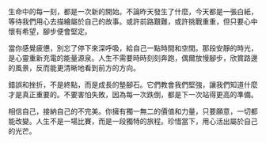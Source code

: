 生命中的每一刻，都是一次新的開始。不論昨天發生了什麼，今天都是一張白紙，等待我們用心去描繪屬於自己的故事。或許前路艱難，或許挑戰重重，但只要心中懷有希望，腳步便會堅定。

當你感覺疲憊，別忘了停下來深呼吸，給自己一點時間和空間。那段安靜的時光，是心靈重新充電的能量源泉。人生不需要時時刻刻奔跑，偶爾放慢腳步，欣賞路邊的風景，反而能更清晰地看到前方的方向。

錯誤和挫折，不是終點，而是成長的墊腳石。它們教會我們堅強，讓我們知道什麼才是真正重要的。不要害怕失敗，因為每一次跌倒，都是下一次站得更高的準備。

相信自己，接納自己的不完美。你擁有獨一無二的價值和力量，只要願意，一切都能改變。人生不是一場比賽，而是一段獨特的旅程。珍惜當下，用心活出屬於自己的光芒。